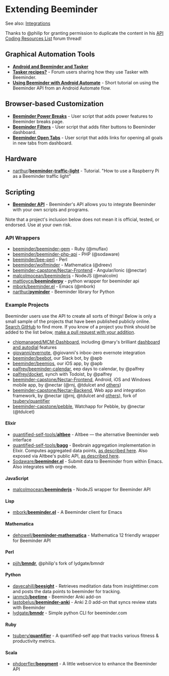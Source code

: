 # Extending Beeminder

See also: [Integrations](integrations.md)

Thanks to @philip for granting permission to duplicate the content in his [API Coding Resources List](https://forum.beeminder.com/t/api-coding-resources-list/2947) forum thread!

## Graphical Automation Tools

- [**Android and Beeminder and Tasker**](https://blog.beeminder.com/beedroid/)
- [**Tasker recipes?**](https://forum.beeminder.com/t/tasker-recipes/5367) - Forum users sharing how they use Tasker with Beeminder.
- [**Using Beeminder with Android Automate**](https://forum.beeminder.com/t/using-beeminder-with-android-automate/6401) -
  Short tutorial on using the Beeminder API from an Android Automate flow.

## Browser-based Customization

- [**Beeminder Power Breaks**](https://openuserjs.org/scripts/narthur/Beeminder_Power_Breaks) - User script that adds 
  power features to Beeminder breaks page.
- [**Beeminder Filters**](https://openuserjs.org/scripts/narthur/Beeminder_Filters) - User script that adds filter
  buttons to Beeminder dashboard.
- [**Beeminder Open Tabs**](https://openuserjs.org/scripts/narthur/Beeminder_Open_Tabs) - User script that adds links
  for opening all goals in new tabs from dashboard.

## Hardware

- [narthur](https://github.com/narthur)/[**beeminder-traffic-light**](https://github.com/narthur/beeminder-traffic-light) - Tutorial. "How to use a Raspberry Pi as a Beeminder traffic light"

## Scripting

- [**Beeminder API**](http://api.beeminder.com/#beeminder-api-reference) - Beeminder's API allows you to integrate
  Beeminder with your own scripts and programs.
  
Note that a project's inclusion below does not mean it is official, tested, or endorsed. Use at your own risk.

### API Wrappers

- [beeminder/beeminder-gem](https://github.com/beeminder/beeminder-gem) - Ruby (@muflax)
- [beeminder/beeminder-php-api](https://github.com/beeminder/beeminder-php-api) - PHP (@sodaware)
- [beeminder/bee-perl](https://github.com/beeminder/bee-perl) - Perl 
- [beeminder/wolfminder](https://github.com/beeminder/wolfminder) - Mathematica (@dreev)
- [beeminder-capstone/Nectar-Frontend](https://github.com/beeminder-capstone/Nectar-Frontend/blob/develop/src/providers/beeminder-api.ts) - Angular/Ionic (@nectar)
- [malcolmocean/beeminderjs](https://github.com/malcolmocean/beeminderjs) - NodeJS (@malcolm)
- [mattjoyce/**beeminderpy**](https://github.com/mattjoyce/beeminderpy) - python wrapper for beeminder api
- [mbork/beeminder.el](https://github.com/mbork/beeminder.el) - Emacs (@mbork)
- [narthur/**pyminder**](https://github.com/narthur/pyminder) - Beeminder library for Python

### Example Projects

Beeminder users use the API to create all sorts of things! Below is only a small sample of the projects that have been published publicly online. [Search GitHub](https://github.com/search?q=beeminder&type=) to find more. If you know of a project you think should be added to the list below, [make a pull request with your addition](contributing.md).

* [chipmanaged/MCM-Dashboard](https://github.com/chipmanaged/MCM-Dashboard), including @mary's brilliant [dashboard and autodial](http://forum.beeminder.com/t/help-yourself-to-some-api-files/524) features
* [giovanni/evernote](https://github.com/giovannicoppola/beEvernote), @giovanni's inbox-zero evernote integration
* [beeminder/beebot](https://github.com/beeminder/beebot), our Slack bot, by @apb
* [beeminder/beemios](https://github.com/beeminder/beemios), our  iOS app, by @apb 
* [palfrey/beeminder-calendar](https://github.com/palfrey/beeminder-calendar), eep days to calendar, by @palfrey
* [palfrey/docket](https://github.com/palfrey/docket), synch with Todoist, by @palfrey 
* [beeminder-capstone/Nectar-Frontend](https://github.com/beeminder-capstone/Nectar-Frontend), Android, iOS and Windows mobile app, by @nectar (@rnj, @tdulcet and [others](http://forum.beeminder.com/t/new-mobile-app-android-ios-windows-plus-7-new-integrations/3421))
* [beeminder-capstone/Nectar-Backend](https://github.com/beeminder-capstone/Nectar-Backend), Web app and integration framework, by @nectar (@rnj, @tdulcet and [others](http://forum.beeminder.com/t/new-mobile-app-android-ios-windows-plus-7-new-integrations/3421)), fork of [tsubery/quantifier](https://github.com/tsubery/quantifier/)
* [beeminder-capstone/pebble](https://github.com/beeminder-capstone/pebble), Watchapp for Pebble, by @nectar (@tdulcet)

#### Elixir

- [quantified-self-tools/**altbee**](https://github.com/quantified-self-tools/altbee) - Altbee — the alternative Beeminder web interface
- [quantified-self-tools/**bagg**](https://github.com/quantified-self-tools/bagg) - Beebrain aggregation implementation in Elixir. Computes aggregated data points, [as described here](https://forum.beeminder.com/t/github-projects-that-use-the-beeminder-api/7497/3?u=narthur). Also exposed via Altbee's public API, [as described here](https://forum.beeminder.com/t/beeminder-mathematica-package/7385/12).
- [Sodaware/**beeminder.el**](https://github.com/Sodaware/beeminder.el) - Submit data to Beeminder from within Emacs. Also integrates with org-mode.

#### JavaScript

- [malcolmocean/**beeminderjs**](https://github.com/malcolmocean/beeminderjs) - NodeJS wrapper for Beeminder API

#### Lisp

- [mbork/**beeminder.el**](https://github.com/mbork/beeminder.el) - A Beeminder client for Emacs

#### Mathematica

- [dehowell/**beeminder-mathematica**](https://github.com/dehowell/beeminder-mathematica) - Mathematica 12 friendly wrapper for Beeminder API

#### Perl

- [pjjh/**bmndr**](https://github.com/pjjh/bmndr), @philip's fork of lydgate/bmndr

#### Python

- [davecahill/**beesight**](https://github.com/davecahill/beesight) - Retrieves meditation data from insighttimer.com and posts the data points to beeminder for tracking.
- [ianmcb/**beetime**](https://github.com/ianmcb/beetime) - Beeminder Anki add-on
- [lastobelus/**beeminder-anki**](https://github.com/lastobelus/beeminder-anki) - Anki 2.0 add-on that syncs review stats with Beeminder
- [lydgate/**bmndr**](https://github.com/lydgate/bmndr) - Simple python CLI for beeminder.com

#### Ruby

- [tsubery/**quantifier**](https://github.com/tsubery/quantifier) - A quantified-self app that tracks various fitness & productivity metrics.

#### Scala

- [phdoerfler/**beegment**](https://github.com/phdoerfler/beegment) - A little webservice to enhance the Beeminder API

